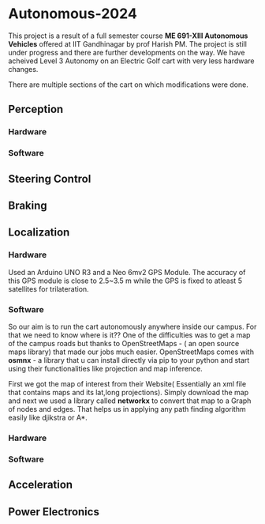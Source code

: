 # Autonomous-2024
This project is a result of a full semester course **ME 691-XIII Autonomous Vehicles** offered at IIT Gandhinagar by prof Harish PM. The project is still under progress and there are further developments on the way. We have acheived Level 3 Autonomy on an Electric Golf cart with very less hardware changes.

There are multiple sections of the cart on which modifications were done.
## Perception

### Hardware
### Software

## Steering Control

## Braking

## Localization
### Hardware
Used an Arduino UNO R3 and a Neo 6mv2 GPS Module. The accuracy of this GPS module is close to 2.5~3.5 m while the GPS is fixed to atleast 5 satellites for trilateration.
### Software
So our aim is to run the cart autonomously anywhere inside our campus. For that we need to know where is it??
One of the difficulties was to get a map of the campus roads but thanks to OpenStreetMaps - ( an open source maps library) that made our jobs much easier. OpenStreetMaps comes with **osmnx** - a library that u can install directly via pip to your python and start using their functionalities like projection and map inference. 

First we got the map of interest from their Website( Essentially an xml file that contains maps and its lat,long projections). Simply download the map and next we used a library called **networkx** to convert that map to a Graph of nodes and edges. That helps us in applying any path finding algorithm easily like djikstra or A*.



### Hardware
### Software

## Acceleration

## Power Electronics
